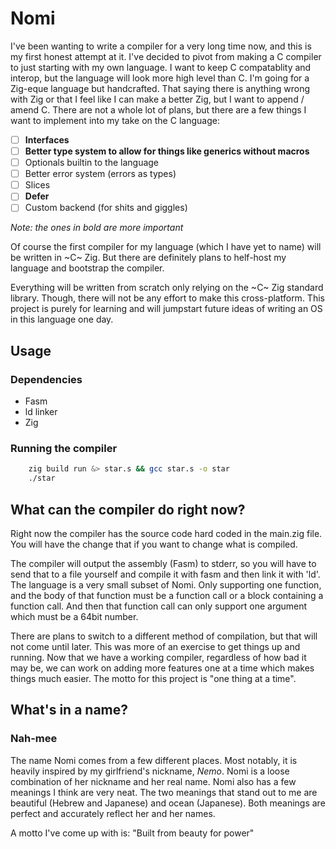 # Nomi

I've been wanting to write a compiler for a very long time now, and this is my
first honest attempt at it. I've decided to pivot from making a C compiler to just
starting with my own language. I want to keep C compatablity and interop, but the
language will look more high level than C. I'm going for a Zig-eque language but
handcrafted. That saying there is anything wrong with Zig or that I feel like I
can make a better Zig, but I want to append / amend C. There are not a whole lot
of plans, but there are a few things I want to implement into my take on the C language:

- [ ] **Interfaces**
- [ ] **Better type system to allow for things like generics without macros**
- [ ] Optionals builtin to the language
- [ ] Better error system (errors as types)
- [ ] Slices
- [ ] **Defer**
- [ ] Custom backend (for shits and giggles)

*Note: the ones in bold are more important*

Of course the first compiler for my language (which I have yet to name) will be 
written in ~C~ Zig. But there are definitely plans to helf-host my language and bootstrap
the compiler.

Everything will be written from scratch only relying on the ~C~ Zig standard library.
Though, there will not be any effort to make this cross-platform. This project is
purely for learning and will jumpstart future ideas of writing an OS in this
language one day.

## Usage

### Dependencies

- Fasm
- ld linker
- Zig

### Running the compiler

```bash
    zig build run &> star.s && gcc star.s -o star
    ./star
```

## What can the compiler do right now?

Right now the compiler has the source code hard coded in the main.zig file. You will
have the change that if you want to change what is compiled.

The compiler will output the assembly (Fasm) to stderr, so you will have to
send that to a file yourself and compile it with fasm and then link it with 'ld'. The
language is a very small subset of Nomi. Only supporting one function, and the body
of that function must be a function call or a block containing a function call.
And then that function call can only support one argument which must be a 64bit
number.

There are plans to switch to a different method of compilation, but that
will not come until later. This was more of an exercise to get things up and running.
Now that we have a working compiler, regardless of how bad it may be, we can
work on adding more features one at a time which makes things much easier. The
motto for this project is "one thing at a time".

## What's in a name?

### Nah-mee

The name Nomi comes from a few different places. Most notably, it is heavily
inspired by my girlfriend's nickname, _Nemo_. Nomi is a loose combination of her
nickname and her real name. Nomi also has a few meanings I think are very neat.
The two meanings that stand out to me are beautiful (Hebrew and Japanese) and ocean (Japanese).
Both meanings are perfect and accurately reflect her and her names.

A motto I've come up with is: "Built from beauty for power"
